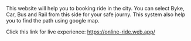 This website will help you to booking ride in the city. You can select Byke, Car, Bus and Rail from this side for your safe journy. This system also help you to find the path using google map.

Click this link for live experience: https://online-ride.web.app/